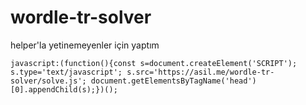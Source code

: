 # wordle-tr-solver
 helper'la yetinemeyenler için yaptım

```
javascript:(function(){const s=document.createElement('SCRIPT'); s.type='text/javascript'; s.src='https://asil.me/wordle-tr-solver/solve.js'; document.getElementsByTagName('head')[0].appendChild(s);})();
```